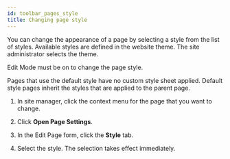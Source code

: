 ```yaml
---
id: toolbar_pages_style
title: Changing page style
---
```



You can change the appearance of a page by selecting a style from the list of styles. Available styles are defined in the website theme. The site administrator selects the theme.

Edit Mode must be on to change the page style.

Pages that use the default style have no custom style sheet applied. Default style pages inherit the styles that are applied to the parent page.

1.  In site manager, click the context menu for the page that you want to change.

2.  Click **Open Page Settings**.

3.  In the Edit Page form, click the **Style** tab.

4.  Select the style. The selection takes effect immediately.


